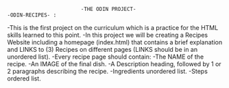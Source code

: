     						-THE ODIN PROJECT-
	-ODIN-RECIPES- :

-This is the first project on the curriculum which is a practice for the HTML skills learned to this point.
-In this project we will be creating a Recipes Website including a homepage (index.html) that contains a brief explanation 
    and LINKS to (3) Recipes on different pages (LINKS should be in an unordered list).
-Every recipe page should contain: 
	-The NAME of the recipe.
	-An IMAGE of the final dish.
	-A Description heading, followed by 1 or 2 paragraphs describing the recipe.
	-Ingredients unordered list.
	-Steps ordered list.
